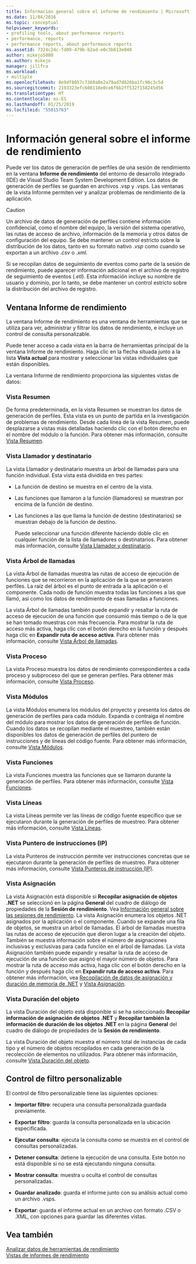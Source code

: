 ```yaml
---
title: Información general sobre el informe de rendimiento | Microsoft Docs
ms.date: 11/04/2016
ms.topic: conceptual
helpviewer_keywords:
- profiling tools, about performance rerports
- performance, reports
- performance reports, about performance reports
ms.assetid: 7324c24c-fd09-479b-b2ad-e0c3b613e040
author: mikejo5000
ms.author: mikejo
manager: jillfra
ms.workload:
- multiple
ms.openlocfilehash: 8e9df8057c7360a8e2a79ad7d826ba1fc90c3c5d
ms.sourcegitcommit: 2193323efc608118e0ce6f6b2ff532f158245d56
ms.translationtype: HT
ms.contentlocale: es-ES
ms.lasthandoff: 01/25/2019
ms.locfileid: "55015763"
---
```

# <a name="performance-report-overview"></a>Información general sobre el informe de rendimiento
Puede ver los datos de generación de perfiles de una sesión de rendimiento en la ventana **Informe de rendimiento** del entorno de desarrollo integrado (IDE) de Visual Studio Team System Development Edition. Los datos de generación de perfiles se guardan en archivos .vsp y .vsps. Las ventanas de la vista Informe permiten ver y analizar problemas de rendimiento de la aplicación.  
  
> [!CAUTION]
>  Un archivo de datos de generación de perfiles contiene información confidencial, como el nombre del equipo, la versión del sistema operativo, las rutas de acceso de archivo, información de la memoria y otros datos de configuración del equipo. Se debe mantener un control estricto sobre la distribución de los datos, tanto en su formato nativo .*vsp* como cuando se exportan a un archivo .*csv* o .*xml*.  
>   
>  Si se recopilan datos de seguimiento de eventos como parte de la sesión de rendimiento, puede aparecer información adicional en el archivo de registro de seguimiento de eventos (.*etl*). Esta información incluye su nombre de usuario y dominio, por lo tanto, se debe mantener un control estricto sobre la distribución del archivo de registro.  
  
## <a name="performance-report-window"></a>Ventana Informe de rendimiento  
 La ventana Informe de rendimiento es una ventana de herramientas que se utiliza para ver, administrar y filtrar los datos de rendimiento, e incluye un control de consulta personalizable.  
  
 Puede tener acceso a cada vista en la barra de herramientas principal de la ventana Informe de rendimiento. Haga clic en la flecha situada junto a la lista **Vista actual** para mostrar y seleccionar las vistas individuales que están disponibles.  
  
 La ventana Informe de rendimiento proporciona las siguientes vistas de datos:  
  
### <a name="summary-view"></a>Vista Resumen  
 De forma predeterminada, en la vista Resumen se muestran los datos de generación de perfiles. Esta vista es un punto de partida en la investigación de problemas de rendimiento. Desde cada línea de la vista Resumen, puede desplazarse a vistas más detalladas haciendo clic con el botón derecho en el nombre del módulo o la función. Para obtener más información, consulte [Vista Resumen](../profiling/summary-view.md).  
  
### <a name="callercallee-view"></a>Vista Llamador y destinatario  
 La vista Llamador y destinatario muestra un árbol de llamadas para una función individual. Esta vista está dividida en tres partes:  
  
- La función de destino se muestra en el centro de la vista.  
  
- Las funciones que llamaron a la función (llamadores) se muestran por encima de la función de destino.  
  
- Las funciones a las que llama la función de destino (destinatarios) se muestran debajo de la función de destino.  
  
  Puede seleccionar una función diferente haciendo doble clic en cualquier función de la lista de llamadores o destinatarios. Para obtener más información, consulte [Vista Llamador y destinatario](../profiling/caller-callee-view.md).  
  
### <a name="call-tree-view"></a>Vista Árbol de llamadas  
 La vista Árbol de llamadas muestra las rutas de acceso de ejecución de funciones que se recorrieron en la aplicación de la que se generaron perfiles. La raíz del árbol es el punto de entrada a la aplicación o el componente. Cada nodo de función muestra todas las funciones a las que llamó, así como los datos de rendimiento de esas llamadas a funciones.  
  
 La vista Árbol de llamadas también puede expandir y resaltar la ruta de acceso de ejecución de una función que consumió más tiempo o de la que se han tomado muestras con más frecuencia. Para mostrar la ruta de acceso más activa, haga clic con el botón derecho en la función y después haga clic en **Expandir ruta de acceso activa**. Para obtener más información, consulte [Vista Árbol de llamadas](../profiling/call-tree-view.md).  
  
### <a name="process-view"></a>Vista Proceso  
 La vista Proceso muestra los datos de rendimiento correspondientes a cada proceso y subproceso del que se generan perfiles. Para obtener más información, consulte [Vista Proceso](../profiling/process-view.md).  
  
### <a name="modules-view"></a>Vista Módulos  
 La vista Módulos enumera los módulos del proyecto y presenta los datos de generación de perfiles para cada módulo. Expanda o contraiga el nombre del módulo para mostrar los datos de generación de perfiles de función. Cuando los datos se recopilan mediante el muestreo, también están disponibles los datos de generación de perfiles del puntero de instrucciones y de líneas del código fuente. Para obtener más información, consulte [Vista Módulos](../profiling/modules-view.md).  
  
### <a name="functions-view"></a>Vista Funciones  
 La vista Funciones muestra las funciones que se llamaron durante la generación de perfiles. Para obtener más información, consulte [Vista Funciones](../profiling/functions-view.md).  
  
### <a name="line-view"></a>Vista Líneas  
 La vista Líneas permite ver las líneas de código fuente específico que se ejecutaron durante la generación de perfiles de muestreo. Para obtener más información, consulte [Vista Líneas](../profiling/lines-view.md).  
  
### <a name="instruction-pointer-ip-view"></a>Vista Puntero de instrucciones (IP)  
 La vista Punteros de instrucción permite ver instrucciones concretas que se ejecutaron durante la generación de perfiles de muestreo. Para obtener más información, consulte [Vista Punteros de instrucción (IP)](../profiling/instruction-pointers-ips-view.md).  
  
### <a name="allocation-view"></a>Vista Asignación  
 La vista Asignación está disponible si **Recopilar asignación de objetos .NET** se seleccionó en la página **General** del cuadro de diálogo de propiedades de la **Sesión de rendimiento**. Vea [Información general sobre las sesiones de rendimiento](../profiling/performance-session-overview.md). La vista Asignación enumera los objetos .NET asignados por la aplicación o el componente. Cuando se expande una fila de objetos, se muestra un árbol de llamadas. El árbol de llamadas muestra las rutas de acceso de ejecución que dieron lugar a la creación del objeto. También se muestra información sobre el número de asignaciones inclusivas y exclusivas para cada función en el árbol de llamadas. La vista Asignación también puede expandir y resaltar la ruta de acceso de ejecución de una función que asignó el mayor número de objetos. Para mostrar la ruta de acceso más activa, haga clic con el botón derecho en la función y después haga clic en **Expandir ruta de acceso activa**. Para obtener más información, vea [Recopilación de datos de asignación y duración de memoria de .NET](../profiling/collecting-dotnet-memory-allocation-and-lifetime-data.md) y [Vista Asignación](../profiling/dotnet-memory-allocations-view.md).  
  
### <a name="objects-lifetime-view"></a>Vista Duración del objeto  
 La vista Duración del objeto está disponible si se ha seleccionado **Recopilar información de asignación de objetos .NET** y **Recopilar también la información de duración de los objetos .NET** en la página **General** del cuadro de diálogo de propiedades de la **Sesión de rendimiento**.  
  
 La vista Duración del objeto muestra el número total de instancias de cada tipo y el número de objetos recopilados en cada generación de la recolección de elementos no utilizados. Para obtener más información, consulte [Vista Duración del objeto](../profiling/object-lifetime-view.md).  
  
## <a name="customizable-filter-control"></a>Control de filtro personalizable  
 El control de filtro personalizable tiene las siguientes opciones:  
  
-   **Importar filtro**: recupera una consulta personalizada guardada previamente.  
  
-   **Exportar filtro**: guarda la consulta personalizada en la ubicación especificada.  
  
-   **Ejecutar consulta**: ejecuta la consulta como se muestra en el control de consultas personalizadas.  
  
-   **Detener consulta**: detiene la ejecución de una consulta. Este botón no está disponible si no se está ejecutando ninguna consulta.  
  
-   **Mostrar consulta**: muestra u oculta el control de consultas personalizadas.  
  
-   **Guardar analizado**: guarda el informe junto con su análisis actual como un archivo .vsps.  
  
-   **Exportar**: guarda el informe actual en un archivo con formato .CSV o .XML, con opciones para guardar las diferentes vistas.  
  
## <a name="see-also"></a>Vea también  
 [Analizar datos de herramientas de rendimiento](../profiling/analyzing-performance-tools-data.md)   
 [Vistas de informes de rendimiento](../profiling/performance-report-views.md)